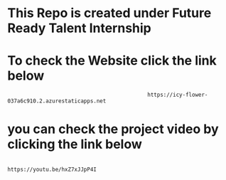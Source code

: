 # This Repo is created under Future Ready Talent Internship
#                                                   To check the Website click the link below 
                                                https://icy-flower-037a6c910.2.azurestaticapps.net

# you can check the project video by clicking the link below
                                                             https://youtu.be/hxZ7xJJpP4I

